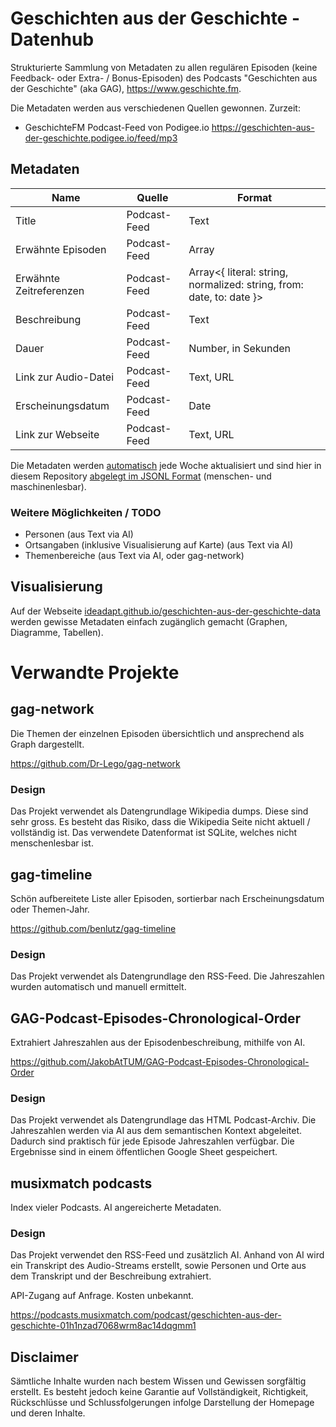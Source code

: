 # Geschichten aus der Geschichte - Datenhub

Strukturierte Sammlung von Metadaten zu allen regulären Episoden (keine Feedback- oder Extra- / Bonus-Episoden) des
Podcasts "Geschichten aus der Geschichte" (aka
GAG), https://www.geschichte.fm.

Die Metadaten werden aus verschiedenen Quellen gewonnen. Zurzeit:

* GeschichteFM Podcast-Feed von Podigee.io https://geschichten-aus-der-geschichte.podigee.io/feed/mp3

## Metadaten

| Name                    | Quelle       | Format                                                               |
|-------------------------|--------------|----------------------------------------------------------------------|
| Title                   | Podcast-Feed | Text                                                                 |
| Erwähnte Episoden       | Podcast-Feed | Array<Number>                                                        |
| Erwähnte Zeitreferenzen | Podcast-Feed | Array<{ literal: string, normalized: string, from: date, to: date }> |
| Beschreibung            | Podcast-Feed | Text                                                                 |
| Dauer                   | Podcast-Feed | Number, in Sekunden                                                  |
| Link zur Audio-Datei    | Podcast-Feed | Text, URL                                                            |
| Erscheinungsdatum       | Podcast-Feed | Date                                                                 |
| Link zur Webseite       | Podcast-Feed | Text, URL                                                            |

Die Metadaten werden [automatisch](./.github/workflows/update-data.yaml) jede Woche aktualisiert und sind hier in diesem
Repository [abgelegt im JSONL Format](./data/episodes.jsonl) (menschen- und maschinenlesbar).

### Weitere Möglichkeiten / TODO

- Personen (aus Text via AI)
- Ortsangaben (inklusive Visualisierung auf Karte) (aus Text via AI)
- Themenbereiche (aus Text via AI, oder gag-network)

## Visualisierung

Auf der
Webseite [ideadapt.github.io/geschichten-aus-der-geschichte-data](https://ideadapt.github.io/geschichten-aus-der-geschichte-data)
werden gewisse Metadaten einfach zugänglich gemacht (Graphen, Diagramme, Tabellen).

# Verwandte Projekte

## gag-network

Die Themen der einzelnen Episoden übersichtlich und ansprechend als Graph dargestellt.

https://github.com/Dr-Lego/gag-network

### Design

Das Projekt verwendet als Datengrundlage Wikipedia dumps. Diese sind sehr gross. Es besteht das Risiko, dass die
Wikipedia Seite nicht aktuell / vollständig ist. Das verwendete Datenformat ist SQLite, welches nicht menschenlesbar
ist.

## gag-timeline

Schön aufbereitete Liste aller Episoden, sortierbar nach Erscheinungsdatum oder Themen-Jahr.

https://github.com/benlutz/gag-timeline

### Design

Das Projekt verwendet als Datengrundlage den RSS-Feed. Die Jahreszahlen wurden automatisch und manuell ermittelt.

## GAG-Podcast-Episodes-Chronological-Order

Extrahiert Jahreszahlen aus der Episodenbeschreibung, mithilfe von AI.

https://github.com/JakobAtTUM/GAG-Podcast-Episodes-Chronological-Order

### Design

Das Projekt verwendet als Datengrundlage das HTML Podcast-Archiv. Die Jahreszahlen werden via AI aus dem semantischen
Kontext abgeleitet.
Dadurch sind praktisch für jede Episode Jahreszahlen verfügbar. Die Ergebnisse sind in einem öffentlichen Google Sheet
gespeichert.

## musixmatch podcasts

Index vieler Podcasts. AI angereicherte Metadaten.

### Design

Das Projekt verwendet den RSS-Feed und zusätzlich AI. Anhand von AI wird ein Transkript des Audio-Streams erstellt,
sowie Personen und Orte aus dem Transkript und der Beschreibung extrahiert.

API-Zugang auf Anfrage. Kosten unbekannt.

https://podcasts.musixmatch.com/podcast/geschichten-aus-der-geschichte-01h1nzad7068wrm8ac14dqgmm1

## Disclaimer

Sämtliche Inhalte wurden nach bestem Wissen und Gewissen sorgfältig erstellt. Es besteht jedoch keine Garantie auf
Vollständigkeit, Richtigkeit, Rückschlüsse und Schlussfolgerungen infolge Darstellung der Homepage und deren Inhalte.
